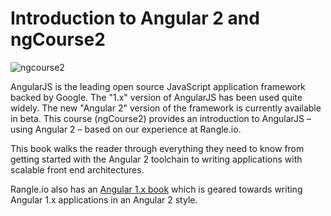 # Introduction to Angular 2 and ngCourse2

![ngcourse2](./handout/img/Angular-2-ebook-gitBook.png "Rangle.io's Angular GitBook")

AngularJS is the leading open source JavaScript application framework backed by Google. The "1.x" version of AngularJS has been used quite widely. The new "Angular 2" version of the framework is currently available in beta. This course (ngCourse2) provides an introduction to AngularJS – using Angular 2 – based on our experience at Rangle.io.

This book walks the reader through everything they need to know from getting
started with the Angular 2 toolchain to writing applications with scalable
front end architectures.

Rangle.io also has an [Angular 1.x book](http://ngcourse-1.rangle.io "Rangle.io's Angular 1.x Training Material")
which is geared towards writing Angular 1.x applications in an Angular 2 style.